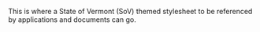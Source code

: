 This is where a State of Vermont (SoV) themed stylesheet to be referenced by applications and documents can go.
